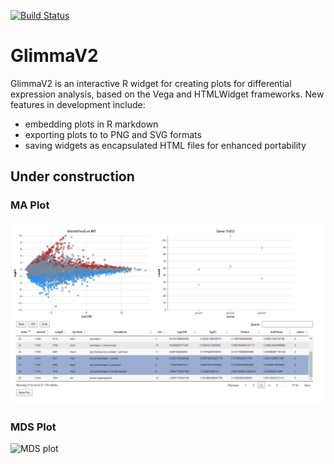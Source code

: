 [![Build Status](https://travis-ci.org/hasacat/GlimmaV2.svg?branch=master)](https://travis-ci.org/hasacat/GlimmaV2)
# GlimmaV2
GlimmaV2 is an interactive R widget for creating plots for differential expression analysis, based on the Vega and HTMLWidget frameworks. New features in development include:
- embedding plots in R markdown
- exporting plots to to PNG and SVG formats
- saving widgets as encapsulated HTML files for enhanced portability
## Under construction
### MA Plot
![MA plot](documentation/MAPlot.png "MA Plot")
### MDS Plot
![MDS plot](https://github.com/hasacat/GlimmaV2/blob/master/readme_assets/mdsplot.PNG "MDS Plot")
